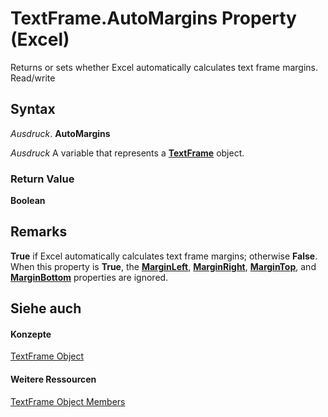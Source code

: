 
# TextFrame.AutoMargins Property (Excel)

Returns or sets whether Excel automatically calculates text frame margins. Read/write


## Syntax

 _Ausdruck_. **AutoMargins**

 _Ausdruck_ A variable that represents a **[TextFrame](4a6d2201-84b8-d83a-cc13-703da047815e.md)** object.


### Return Value

 **Boolean**


## Remarks

 **True** if Excel automatically calculates text frame margins; otherwise **False**. When this property is **True**, the **[MarginLeft](2fe49452-981a-3aff-ae75-cb6ed6dde83f.md)**, **[MarginRight](27a62328-c4bd-f456-8a63-68e41f307b5a.md)**, **[MarginTop](5c03ceb4-e2fd-9ff7-ac5d-4fad45cd5313.md)**, and **[MarginBottom](50b2d7a9-8595-44a7-6f7a-ee2d2255869c.md)** properties are ignored.


## Siehe auch


#### Konzepte


[TextFrame Object](4a6d2201-84b8-d83a-cc13-703da047815e.md)
#### Weitere Ressourcen


[TextFrame Object Members](http://msdn.microsoft.com/library/299ac22a-bf3d-11ca-90e8-a05d52a760d4%28Office.15%29.aspx)